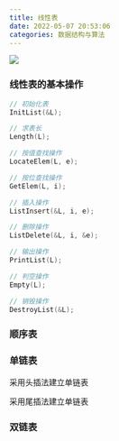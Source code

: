 ```yaml
---
title: 线性表
date: 2022-05-07 20:53:06
categories: 数据结构与算法
---
```


![](https://cdn.nlark.com/yuque/0/2022/jpeg/1008459/1645711217870-b6860d9d-ebbe-4b6a-b447-d0a2d2d5696c.jpeg)

### 线性表的基本操作
```c
// 初始化表
InitList(&L);

// 求表长
Length(L);

// 按值查找操作
LocateElem(L, e);

// 按位查找操作
GetElem(L, i);

// 插入操作
ListInsert(&L, i, e);

// 删除操作
ListDelete(&L, i, &e);

// 输出操作
PrintList(L);

// 判空操作
Empty(L);

// 销毁操作
DestroyList(&L);
```
### 顺序表

### 单链表
采用头插法建立单链表

采用尾插法建立单链表

### 双链表


